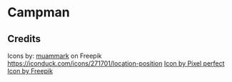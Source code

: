 # Campman

## Credits

Icons by:
<a href="https://de.freepik.com/vektoren-kostenlos/menschen-icon-sammlung_1157380.htm#query=person%20icon&position=0&from_view=keyword&track=ais">muammark</a> on Freepik
<https://iconduck.com/icons/271701/location-position>
<a href="https://www.freepik.com/icons/pencil">Icon by Pixel perfect</a>
<a href="https://www.freepik.com/search?format=search&last_filter=query&last_value=trash&query=trash&type=icon">Icon by Freepik</a>